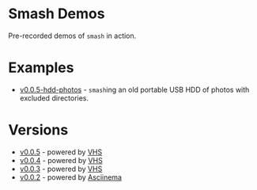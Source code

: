 # Smash Demos

Pre-recorded demos of `smash` in action.

# Examples
* [v0.0.5-hdd-photos](https://vhs.charm.sh/vhs-7B6XHxXq8VPvZ6AY9FpGIc.gif) - `smash`ing an old portable USB HDD of photos with excluded directories.

# Versions

* [v0.0.5](https://vhs.charm.sh/vhs-1zSMi9vYpmh0DivoB4E6g4.gif) - powered by [VHS](https://vhs.charm.sh)  
* [v0.0.4](https://vhs.charm.sh/vhs-tgMXNRqo7UovLRd5iSlgF.gif) - powered by [VHS](https://vhs.charm.sh)
* [v0.0.3](https://vhs.charm.sh/vhs-1T6pqQivwvPAmudnDpwVQP.gif) - powered by [VHS](https://vhs.charm.sh)
* [v0.0.2](https://asciinema.org/a/620513) - powered by [Asciinema](https://asciinema.org/)
